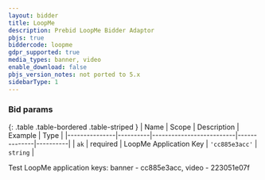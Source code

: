 ```yaml
---
layout: bidder
title: LoopMe
description: Prebid LoopMe Bidder Adaptor
pbjs: true
biddercode: loopme
gdpr_supported: true
media_types: banner, video
enable_download: false
pbjs_version_notes: not ported to 5.x
sidebarType: 1
---
```


### Bid params

{: .table .table-bordered .table-striped }
| Name          | Scope    | Description              | Example      | Type     |
|---------------|----------|--------------------------|--------------|----------|
| `ak`          | required | LoopMe Application Key | `'cc885e3acc'` | `string` |

Test LoopMe application keys: banner - cc885e3acc, video - 223051e07f
